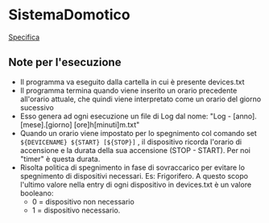 # SistemaDomotico
[Specifica](https://github.com/63616E617A7A61/SistemaDomotico/blob/ff758bbdd1b5a574555ccbfb65b197e7fb822db0/Progetto%20Finale%20-%20Sistema%20domotico%20-%20v2.pdf)

## Note per l'esecuzione
 - Il programma va eseguito dalla cartella in cui è presente devices.txt
 - Il programma termina quando viene inserito un orario precedente all'orario attuale, che quindi viene interpretato come un orario del giorno sucessivo
 - Esso genera ad ogni esecuzione un file di Log dal nome: "Log - [anno].[mese].[giorno] [ore]h[minuti]m.txt"
 - Quando un orario viene impostato per lo spegnimento col comando set ```${DEVICENAME} ${START} [${STOP}]``` , il dispositivo ricorda l'orario di accensione e la durata della sua accensione (STOP - START). Per noi "timer" è questa durata.
 - Risolta politica di spegnimento in fase di sovraccarico per evitare lo spegnimento di dispositivi necessari. Es: Frigorifero. A questo scopo l'ultimo valore nella entry di ogni dispositivo in devices.txt è un valore booleano:
    - 0 = dispositivo non necessario
    - 1 = dispositivo necessario.
